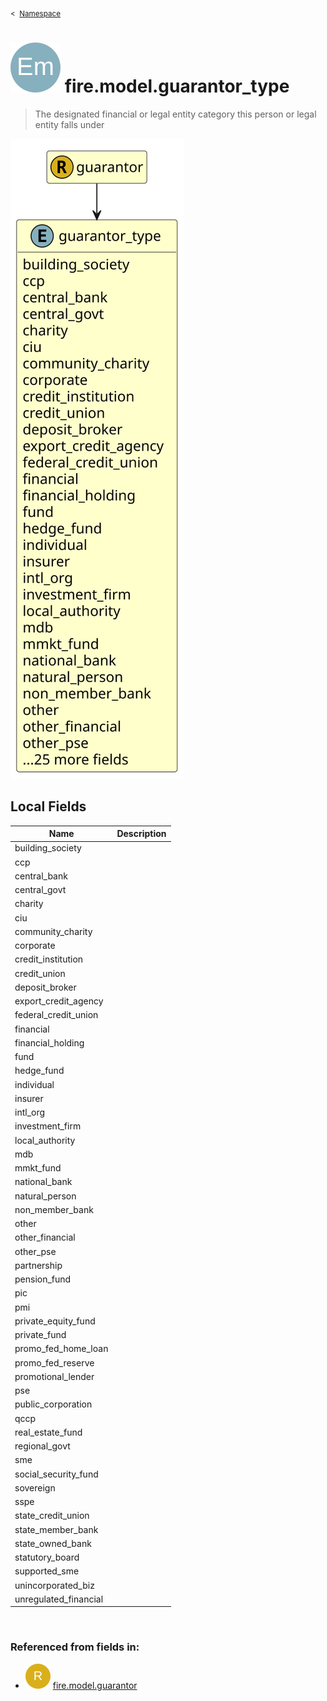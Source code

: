 <sub>&lt;&nbsp; [Namespace](index.md)</sub>
# <img src='images/enumType-lg.svg'/> fire.model.guarantor_type
>  
>The designated financial or legal entity category this person or legal entity falls under
> 
<img src='images/fire.model.guarantor_type.svg'/>


## Local Fields


| Name        | Description |
| ----------- | ----------- |
| building_society |   |
| ccp |   |
| central_bank |   |
| central_govt |   |
| charity |   |
| ciu |   |
| community_charity |   |
| corporate |   |
| credit_institution |   |
| credit_union |   |
| deposit_broker |   |
| export_credit_agency |   |
| federal_credit_union |   |
| financial |   |
| financial_holding |   |
| fund |   |
| hedge_fund |   |
| individual |   |
| insurer |   |
| intl_org |   |
| investment_firm |   |
| local_authority |   |
| mdb |   |
| mmkt_fund |   |
| national_bank |   |
| natural_person |   |
| non_member_bank |   |
| other |   |
| other_financial |   |
| other_pse |   |
| partnership |   |
| pension_fund |   |
| pic |   |
| pmi |   |
| private_equity_fund |   |
| private_fund |   |
| promo_fed_home_loan |   |
| promo_fed_reserve |   |
| promotional_lender |   |
| pse |   |
| public_corporation |   |
| qccp |   |
| real_estate_fund |   |
| regional_govt |   |
| sme |   |
| social_security_fund |   |
| sovereign |   |
| sspe |   |
| state_credit_union |   |
| state_member_bank |   |
| state_owned_bank |   |
| statutory_board |   |
| supported_sme |   |
| unincorporated_biz |   |
| unregulated_financial |   |

<br/>

### Referenced from fields in:
- <img src='images/recordType.svg'/> [fire.model.guarantor](UDT-fire.model.guarantor.md)
